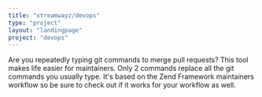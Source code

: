 ```yaml
---
title: "xtreamwayz/devops"
type: "project"
layout: "landingpage"
project: "devops"
---
```


Are you repeatedly typing git commands to merge pull requests? This tool makes
life easier for maintainers. Only 2 commands replace all the git commands you
usually type. It's based on the Zend Framework maintainers workflow so be sure
to check out if it works for your workflow as well.
